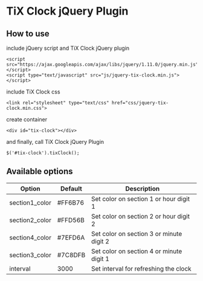 # TiX Clock jQuery Plugin
## How to use
include jQuery script and TiX Clock jQuery plugin
```
<script src="https://ajax.googleapis.com/ajax/libs/jquery/1.11.0/jquery.min.js"></script>
<script type="text/javascript" src="js/jquery-tix-clock.min.js"></script>
```

include TiX Clock css
```
<link rel="stylesheet" type="text/css" href="css/jquery-tix-clock.min.css">
```

create container
```
<div id="tix-clock"></div>
```

and finally, call TiX Clock jQuery Plugin
```
$('#tix-clock').tixClock();
```

## Available options
| Option         | Default | Description                            |
|----------------|---------|----------------------------------------|
| section1_color | #FF6B76 | Set color on section 1 or hour digit 1 | 
| section2_color | #FFD56B | Set color on section 2 or hour digit 2 |
| section4_color | #7EFD6A | Set color on section 3 or minute digit 2 |
| section3_color | #7C8DFB | Set color on section 4 or minute digit 1 |
| interval       | 3000    | Set interval for refreshing the clock |